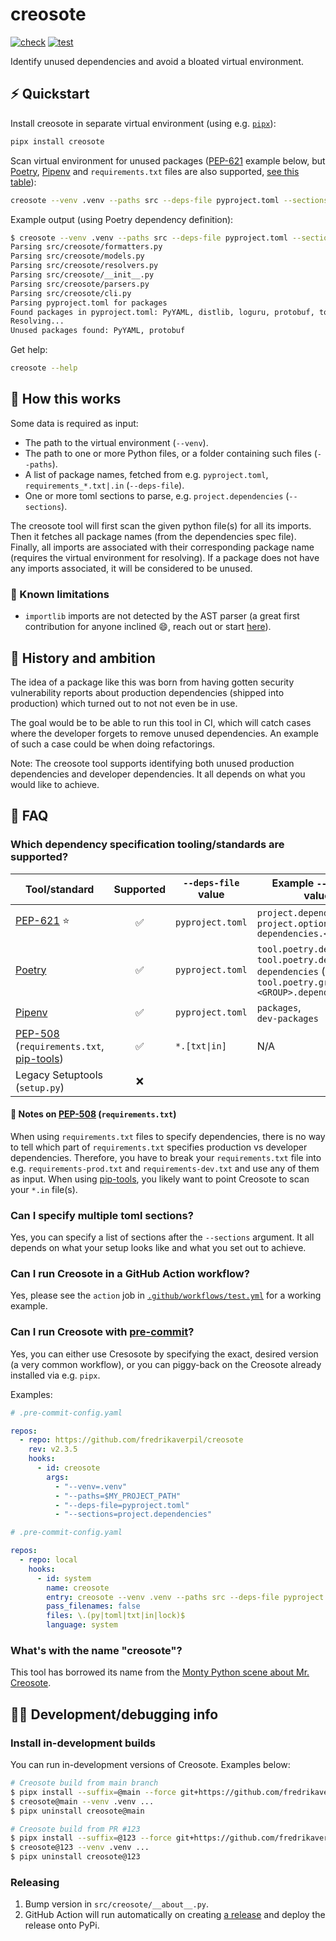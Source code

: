# creosote

[![check](https://github.com/fredrikaverpil/creosote/actions/workflows/check.yml/badge.svg)](https://github.com/fredrikaverpil/creosote/actions/workflows/check.yml)
[![test](https://github.com/fredrikaverpil/creosote/actions/workflows/test.yml/badge.svg)](https://github.com/fredrikaverpil/creosote/actions/workflows/test.yml)

Identify unused dependencies and avoid a bloated virtual environment.

## :zap: Quickstart

Install creosote in separate virtual environment (using e.g. [`pipx`](https://github.com/pypa/pipx)):

```bash
pipx install creosote
```

Scan virtual environment for unused packages ([PEP-621](https://peps.python.org/pep-0621/) example below, but [Poetry](https://python-poetry.org/), [Pipenv](https://github.com/pypa/pipenv) and `requirements.txt` files are also supported, [see this table](#which-dependency-specification-toolingstandards-are-supported)):

```bash
creosote --venv .venv --paths src --deps-file pyproject.toml --sections project.dependencies
```

Example output (using Poetry dependency definition):

```bash
$ creosote --venv .venv --paths src --deps-file pyproject.toml --sections tool.poetry.dependencies
Parsing src/creosote/formatters.py
Parsing src/creosote/models.py
Parsing src/creosote/resolvers.py
Parsing src/creosote/__init__.py
Parsing src/creosote/parsers.py
Parsing src/creosote/cli.py
Parsing pyproject.toml for packages
Found packages in pyproject.toml: PyYAML, distlib, loguru, protobuf, toml
Resolving...
Unused packages found: PyYAML, protobuf
```

Get help:

```bash
creosote --help
```

## 🤔 How this works

Some data is required as input:

- The path to the virtual environment (`--venv`).
- The path to one or more Python files, or a folder containing such files (`--paths`).
- A list of package names, fetched from e.g. `pyproject.toml`, `requirements_*.txt|.in` (`--deps-file`).
- One or more toml sections to parse, e.g. `project.dependencies` (`--sections`).

The creosote tool will first scan the given python file(s) for all its imports. Then it fetches all package names (from the dependencies spec file). Finally, all imports are associated with their corresponding package name (requires the virtual environment for resolving). If a package does not have any imports associated, it will be considered to be unused.

### :triumph: Known limitations

- `importlib` imports are not detected by the AST parser (a great first contribution for anyone inclined 😄, reach out or start [here](https://github.com/fredrikaverpil/creosote/blob/72d4ce0a8a983725a704decce9083702aa2312cc/src/creosote/parsers.py#L138-L156)).

## 🥧 History and ambition

The idea of a package like this was born from having gotten security vulnerability
reports about production dependencies (shipped into production) which turned out to not not
even be in use.

The goal would be to be able to run this tool in CI, which will catch cases where the developer
forgets to remove unused dependencies. An example of such a case could be when doing refactorings.

Note: The creosote tool supports identifying both unused production dependencies and developer dependencies. It all depends on what you would like to achieve.

## :raised_eyebrow: FAQ

### Which dependency specification tooling/standards are supported?

| Tool/standard                                                                                                               |     Supported      | `--deps-file` value | Example `--sections` values                                                                                         |
| --------------------------------------------------------------------------------------------------------------------------- | :----------------: | ------------------- | ------------------------------------------------------------------------------------------------------------------- |
| [PEP-621](https://peps.python.org/pep-0621/) ⭐                                                                              | :white_check_mark: | `pyproject.toml`    | `project.dependencies`,<br>`project.optional-dependencies.<GROUP>`                                                  |
| [Poetry](https://python-poetry.org/)                                                                                        | :white_check_mark: | `pyproject.toml`    | `tool.poetry.dependencies`,<br>`tool.poetry.dev-dependencies` (legacy),<br>`tool.poetry.group.<GROUP>.dependencies` |
| [Pipenv](https://pipenv.pypa.io/en/latest/)                                                                                 | :white_check_mark: | `pyproject.toml`    | `packages`,<br>`dev-packages`                                                                                       |
| [PEP-508](https://peps.python.org/pep-0508/) (`requirements.txt`, [pip-tools](https://pip-tools.readthedocs.io/en/latest/)) | :white_check_mark: | `*.[txt\|in]`       | N/A                                                                                                                 |
| Legacy Setuptools (`setup.py`)                                                                                              |         ❌          |                     |                                                                                                                     |

#### 📔 Notes on [PEP-508](https://peps.python.org/pep-0508) (`requirements.txt`)

When using `requirements.txt` files to specify dependencies, there is no way to tell which part of `requirements.txt` specifies production vs developer dependencies. Therefore, you have to break your `requirements.txt` file into e.g. `requirements-prod.txt` and `requirements-dev.txt` and use any of them as input. When using [pip-tools](https://pip-tools.readthedocs.io/en/latest/), you likely want to point Creosote to scan your `*.in` file(s).

### Can I specify multiple toml sections?

Yes, you can specify a list of sections after the `--sections` argument. It all depends on what your setup looks like and what you set out to achieve.

### Can I run Creosote in a GitHub Action workflow?

Yes, please see the `action` job in [`.github/workflows/test.yml`](.github/workflows/test.yml) for a working example.

### Can I run Creosote with [pre-commit](https://pre-commit.com)?

Yes, you can either use Cresosote by specifying the exact, desired version (a very common workflow), or you can piggy-back on the Creosote already installed via e.g. `pipx`.

Examples:

```yaml
# .pre-commit-config.yaml

repos:
  - repo: https://github.com/fredrikaverpil/creosote
    rev: v2.3.5
    hooks:
      - id: creosote
        args:
          - "--venv=.venv"
          - "--paths=$MY_PROJECT_PATH"
          - "--deps-file=pyproject.toml"
          - "--sections=project.dependencies"
```

```yaml
# .pre-commit-config.yaml

repos:
  - repo: local
    hooks:
      - id: system
        name: creosote
        entry: creosote --venv .venv --paths src --deps-file pyproject.toml --sections project.dependencies
        pass_filenames: false
        files: \.(py|toml|txt|in|lock)$
        language: system
```

### What's with the name "creosote"?

This tool has borrowed its name from the [Monty Python scene about Mr. Creosote](https://www.youtube.com/watch?v=aczPDGC3f8U).

## :woman_scientist: Development/debugging info
### Install in-development builds

You can run in-development versions of Creosote. Examples below:

```bash
# Creosote build from main branch
$ pipx install --suffix=@main --force git+https://github.com/fredrikaverpil/creosote.git
$ creosote@main --venv .venv ...
$ pipx uninstall creosote@main

# Creosote build from PR #123
$ pipx install --suffix=@123 --force git+https://github.com/fredrikaverpil/creosote.git@refs/pull/123/head
$ creosote@123 --venv .venv ...
$ pipx uninstall creosote@123
```

### Releasing

1. Bump version in `src/creosote/__about__.py`.
2. GitHub Action will run automatically on creating [a release](https://github.com/fredrikaverpil/creosote/releases) and deploy the release onto PyPi.
